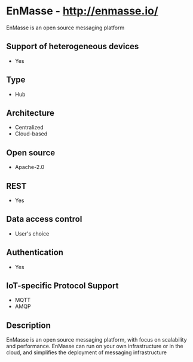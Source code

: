 # EnMasse - http://enmasse.io/
EnMasse is an open source messaging platform

## Support of heterogeneous devices
- Yes

## Type
- Hub

## Architecture
- Centralized
- Cloud-based

## Open source
- Apache-2.0


## REST
- Yes

## Data access control
- User's choice

## Authentication
- Yes

## IoT-specific Protocol Support
- MQTT
- AMQP

## Description
EnMasse is an open source messaging platform, with focus on scalability and performance. EnMasse can run on your own infrastructure or in the cloud, and simplifies the deployment of messaging infrastructure
